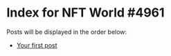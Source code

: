 # Index for NFT World #4961
Posts will be displayed in the order below:

- [Your first post](./001-first.md)

